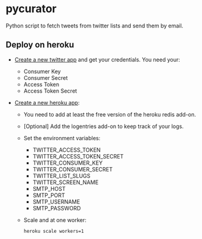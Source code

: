 pycurator
=========

Python script to fetch tweets from twitter lists and send them by email.


## Deploy on heroku

- [Create a new twitter app](https://apps.twitter.com/) and get your credentials. You need your:
  - Consumer Key
  - Consumer Secret
  - Access Token
  - Access Token Secret
  
- [Create a new heroku app](https://dashboard.heroku.com/new):
  - You need to add at least the free version of the heroku redis add-on.
  - [Optional] Add the logentries add-on to keep track of your logs.
  - Set the environment variables:
    - TWITTER_ACCESS_TOKEN
    - TWITTER_ACCESS_TOKEN_SECRET
    - TWITTER_CONSUMER_KEY
    - TWITTER_CONSUMER_SECRET
    - TWITTER_LIST_SLUGS
    - TWITTER_SCREEN_NAME
    - SMTP_HOST
    - SMTP_PORT
    - SMTP_USERNAME
    - SMTP_PASSWORD
  - Scale and at one worker:
  
    ```shell
    heroku scale workers=1
    ```
